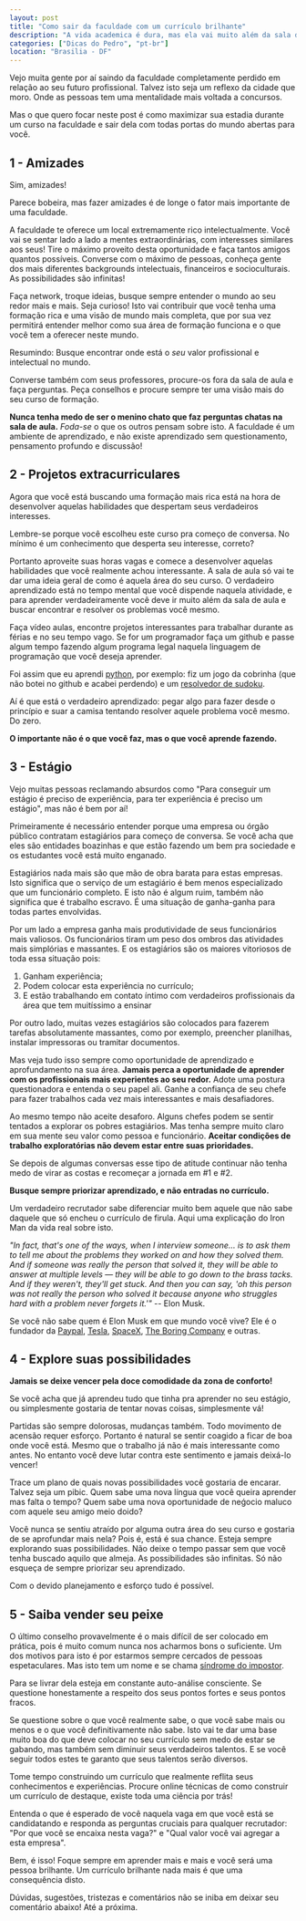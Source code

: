 ```yaml
---
layout: post
title: "Como sair da faculdade com um currículo brilhante"
description: "A vida academica é dura, mas ela vai muito além da sala de aula!"
categories: ["Dicas do Pedro", "pt-br"]
location: "Brasilia - DF"
---
```


Vejo muita gente por aí saindo da faculdade completamente perdido em relação
ao seu futuro profissional. Talvez isto seja um reflexo da cidade que moro.
Onde as pessoas tem uma mentalidade mais voltada a concursos.

Mas o que quero focar neste post é como maximizar sua estadia durante um curso na faculdade
e sair dela com todas portas do mundo abertas para você.

## 1 - Amizades

Sim, amizades!

Parece bobeira, mas fazer amizades é de longe o fator mais importante de
uma faculdade. 

A faculdade te oferece um local extremamente rico intelectualmente.
Você vai se sentar lado a lado a mentes extraordinárias, com interesses similares
aos seus!
Tire o máximo proveito desta oportunidade e faça tantos amigos quantos possíveis.
Converse com o máximo de pessoas, conheça gente dos mais diferentes backgrounds
intelectuais, financeiros e socioculturais. As possibilidades são infinitas!

Faça network, troque ideias, busque sempre entender o mundo ao seu redor mais e mais. 
Seja curioso!
Isto vai contribuir que você tenha uma formação rica e uma visão de
mundo mais completa, que por sua vez permitirá entender melhor como sua área de formação
funciona e o que você tem a oferecer neste mundo. 

Resumindo: Busque encontrar onde está o _seu_ valor profissional e intelectual no mundo.


Converse também com seus professores, procure-os fora da sala de aula e faça perguntas.
Peça conselhos e procure sempre ter uma visão mais do seu curso de formação.

**Nunca tenha medo de ser o menino chato que faz perguntas chatas na sala de aula.**
_Foda-se_ o que os outros pensam sobre isto. A faculdade é um ambiente de aprendizado,
e não existe aprendizado sem questionamento, pensamento profundo e discussão!

## 2 - Projetos extracurriculares

Agora que você está buscando uma formação mais rica está na hora de desenvolver
aquelas habilidades que despertam seus verdadeiros interesses. 

Lembre-se porque você escolheu este curso pra começo de conversa. 
No mínimo é um conhecimento que desperta seu interesse, correto?

Portanto aproveite suas horas vagas e comece a desenvolver aquelas habilidades que
você realmente achou interessante. A sala de aula só vai te dar uma ideia geral
de como é aquela área do seu curso. O verdadeiro aprendizado está no tempo mental
que você dispende naquela atividade, e para aprender verdadeiramente você deve
ir muito além da sala de aula e buscar encontrar e resolver os problemas você mesmo.

Faça vídeo aulas, encontre projetos interessantes para trabalhar durante as férias
e no seu tempo vago. Se for um programador faça um github e passe algum tempo
fazendo algum programa legal naquela linguagem de programação que você deseja aprender.

Foi assim que eu aprendi [python](https://python.org.br/introducao/), por exemplo: 
fiz um jogo da cobrinha (que não botei no github e acabei perdendo) 
e um [resolvedor de sudoku](https://github.com/pedrotst/sudoku).

Aí é que está o verdadeiro aprendizado: pegar algo para fazer desde o princípio
e suar a camisa tentando resolver aquele problema você mesmo. Do zero.

**O importante não é o que você faz, mas o que você aprende fazendo.**

## 3 - Estágio

Vejo muitas pessoas reclamando absurdos como "Para conseguir um estágio é preciso
de experiência, para ter experiência é preciso um estágio", mas não é bem por aí!

Primeiramente é necessário entender porque uma empresa ou órgão público contratam
estagiários para começo de conversa. Se você acha que eles são entidades boazinhas
e que estão fazendo um bem pra sociedade e os estudantes você está muito enganado.

Estagiários nada mais são que mão de obra barata para estas empresas. Isto significa
que o serviço de um estagiário é bem menos especializado que um funcionário completo.
E isto não é algum ruim, também não significa que é trabalho escravo. É uma situação
de ganha-ganha para todas partes envolvidas.

Por um lado a empresa ganha mais produtividade de seus funcionários mais valiosos.
Os funcionários tiram um peso dos ombros das atividades mais simplórias e massantes.
E os estagiários são os maiores vitoriosos de toda essa situação pois:

1. Ganham experiência;
2. Podem colocar esta experiência no currículo;
3. E estão trabalhando em contato íntimo com verdadeiros profissionais da área que
tem muitíssimo a ensinar

Por outro lado, muitas vezes estagiários são colocados para fazerem
tarefas absolutamente massantes, como por exemplo, preencher planilhas, instalar
impressoras ou tramitar documentos. 

Mas veja tudo isso sempre como oportunidade de aprendizado e aprofundamento na sua área. 
**Jamais perca a oportunidade de aprender com os profissionais mais experientes ao seu redor.**
Adote uma postura questionadora e entenda o seu papel ali. Ganhe a confiança
de seu chefe para fazer trabalhos cada vez mais interessantes e mais desafiadores.

Ao mesmo tempo não aceite desaforo. Alguns chefes podem se sentir tentados a
explorar os pobres estagiários. Mas tenha sempre muito claro em sua mente seu valor como
pessoa e funcionário. **Aceitar
condições de trabalho exploratórias não devem estar entre suas prioridades.**

Se depois de algumas conversas esse tipo de atitude continuar
não tenha medo de virar as costas e recomeçar a jornada em #1 e #2.

**Busque sempre priorizar aprendizado, e não entradas no currículo.**

Um verdadeiro recrutador sabe diferenciar muito bem aquele que não sabe daquele
que só encheu o currículo de firula. Aqui uma explicação do Iron Man da vida real sobre isto.

_"In fact, that's one of the ways, when I interview someone... 
is to ask them to tell me about the problems they worked on and how they solved them. 
And if someone was really the person that solved it, they will be able to answer at multiple levels 
— they will be able to go down to the brass tacks. 
And if they weren't, they'll get stuck. 
And then you can say, 'oh this person was not really the person who solved it 
because anyone who struggles hard with a problem never forgets it.'"_ -- Elon Musk.

Se você não sabe quem é Elon Musk em que mundo você vive? Ele é o fundador
da [Paypal](https://www.paypal.com/br/home), 
[Tesla](https://www.tesla.com/), 
[SpaceX](http://www.spacex.com/), 
[The Boring Company](https://www.boringcompany.com/) 
e outras.

## 4 - Explore suas possibilidades

**Jamais se deixe vencer pela doce comodidade da zona de conforto!**

Se você acha que já aprendeu tudo que tinha pra aprender no seu estágio,
ou simplesmente gostaria de tentar novas coisas, simplesmente vá!

Partidas são sempre dolorosas, mudanças também. Todo movimento de acensão requer
esforço. Portanto é natural se sentir coagido a ficar de boa onde você está.
Mesmo que o trabalho já não é mais interessante como antes. 
No entanto você deve lutar contra este sentimento e jamais deixá-lo vencer!

Trace um plano de quais novas possibilidades você gostaria de encarar. Talvez
seja um pibic. Quem sabe uma nova língua que você queira aprender mas falta o tempo?
Quem sabe uma nova oportunidade de neǵocio maluco com aquele seu amigo meio doido?

Você nunca se sentiu atraído por alguma outra área do seu curso e gostaria
de se aprofundar mais nela? Pois é, está é sua chance. Esteja sempre explorando
suas possibilidades. Não deixe o tempo passar sem que você tenha buscado aquilo que
almeja. As possibilidades são infinitas. Só não esqueça de sempre priorizar seu
aprendizado. 

Com o devido planejamento e esforço tudo é possível.

## 5 - Saiba vender seu peixe

O último conselho provavelmente é o mais difícil de ser colocado em prática, 
pois é muito comum nunca nos acharmos bons o suficiente. 
Um dos motivos para isto é por estarmos sempre cercados de pessoas espetaculares. 
Mas isto tem um nome e se chama [síndrome do impostor](https://pt.wikipedia.org/wiki/S%C3%ADndrome_do_impostor).

Para se livrar dela esteja em constante auto-análise consciente. Se questione honestamente
a respeito dos seus pontos fortes e seus pontos fracos. 

Se questione sobre o que você realmente sabe, o que você sabe mais ou menos 
e o que você definitivamente não sabe. 
Isto vai te dar uma base muito boa do que deve colocar no seu currículo 
sem medo de estar se gabando, mas também sem diminuir seus verdadeiros talentos. 
E se você seguir todos estes te garanto que seus talentos serão diversos.

Tome tempo construindo um currículo que realmente reflita seus conhecimentos e experiências.
Procure online técnicas de como construir um currículo de destaque, existe toda uma ciência
por trás!

Entenda o que é esperado de você naquela vaga em que você está se candidatando e 
responda as perguntas cruciais para qualquer recrutador: "Por que você se encaixa nesta
vaga?" e "Qual valor você vai agregar a esta empresa".

Bem, é isso! Foque sempre em aprender mais e mais e você será uma pessoa
brilhante. Um currículo brilhante nada mais é que uma consequência disto.

Dúvidas, sugestões, tristezas e comentários não se iniba em deixar seu comentário
abaixo! Até a próxima.
